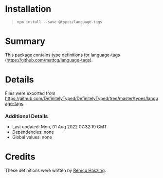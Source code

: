 # Installation
> `npm install --save @types/language-tags`

# Summary
This package contains type definitions for language-tags (https://github.com/mattcg/language-tags).

# Details
Files were exported from https://github.com/DefinitelyTyped/DefinitelyTyped/tree/master/types/language-tags.

### Additional Details
 * Last updated: Mon, 01 Aug 2022 07:32:19 GMT
 * Dependencies: none
 * Global values: none

# Credits
These definitions were written by [Remco Haszing](https://github.com/remcohaszing).
